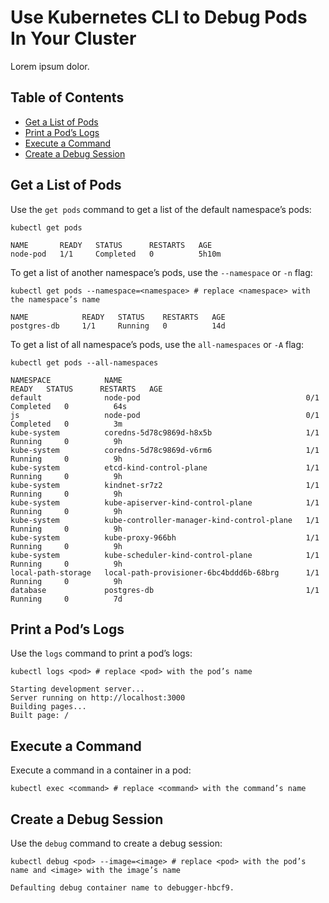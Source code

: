 # Use Kubernetes CLI to Debug Pods In Your Cluster
Lorem ipsum dolor.

## Table of Contents
- [Get a List of Pods](#get-a-list-of-pods)
- [Print a Pod’s Logs](#print-a-pods-logs)
- [Execute a Command](#execute-a-command)
- [Create a Debug Session](#create-a-debug-session)


## Get a List of Pods
Use the `get pods` command to get a list of the default namespace’s pods:

```shell
kubectl get pods
```

```shell
NAME       READY   STATUS      RESTARTS   AGE
node-pod   1/1     Completed   0          5h10m
```

To get a list of another namespace’s pods, use the `--namespace` or `-n` flag:

```shell
kubectl get pods --namespace=<namespace> # replace <namespace> with the namespace’s name
```

```shell
NAME            READY   STATUS    RESTARTS   AGE
postgres-db     1/1     Running   0          14d
```

To get a list of all namespace’s pods, use the `all-namespaces` or `-A` flag:

```shell
kubectl get pods --all-namespaces
```

```shell
NAMESPACE            NAME                                         READY   STATUS      RESTARTS   AGE
default              node-pod                                     0/1     Completed   0          64s
js                   node-pod                                     0/1     Completed   0          3m
kube-system          coredns-5d78c9869d-h8x5b                     1/1     Running     0          9h
kube-system          coredns-5d78c9869d-v6rm6                     1/1     Running     0          9h
kube-system          etcd-kind-control-plane                      1/1     Running     0          9h
kube-system          kindnet-sr7z2                                1/1     Running     0          9h
kube-system          kube-apiserver-kind-control-plane            1/1     Running     0          9h
kube-system          kube-controller-manager-kind-control-plane   1/1     Running     0          9h
kube-system          kube-proxy-966bh                             1/1     Running     0          9h
kube-system          kube-scheduler-kind-control-plane            1/1     Running     0          9h
local-path-storage   local-path-provisioner-6bc4bddd6b-68brg      1/1     Running     0          9h
database             postgres-db                                  1/1     Running     0          7d
```


## Print a Pod’s Logs
Use the `logs` command to print a pod’s logs:

```shell
kubectl logs <pod> # replace <pod> with the pod’s name
```

```shell
Starting development server...
Server running on http://localhost:3000
Building pages...
Built page: /
```

## Execute a Command
Execute a command in a container in a pod:

```shell
kubectl exec <command> # replace <command> with the command’s name
```

<!-- Add a reference to a list of commands. Maybe add a few common commands a user can use. -->


## Create a Debug Session
Use the `debug` command to create a debug session:

```shell
kubectl debug <pod> --image=<image> # replace <pod> with the pod’s name and <image> with the image’s name
```

```shell
Defaulting debug container name to debugger-hbcf9.
```

